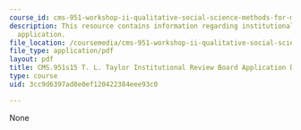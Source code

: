 ```yaml
---
course_id: cms-951-workshop-ii-qualitative-social-science-methods-for-media-studies-spring-2015
description: This resource contains information regarding institutional review board
  application.
file_location: /coursemedia/cms-951-workshop-ii-qualitative-social-science-methods-for-media-studies-spring-2015/3cc9d6397ad8e0ef120422384eee93c0_MITCMS_951S15_TaylorIRBApp.pdf
file_type: application/pdf
layout: pdf
title: CMS.951s15 T. L. Taylor Institutional Review Board Application Dec 2012
type: course
uid: 3cc9d6397ad8e0ef120422384eee93c0

---
```

None